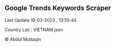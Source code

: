 

## Google Trends Keywords Scraper 
 
Last Update 19-03-2023 , 13:55:44

Country List :
VIETNAM.json



© Abdul Muttaqin 
